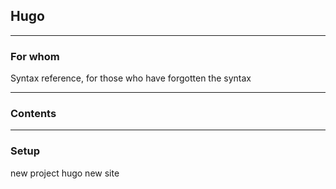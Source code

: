 ## Hugo

___

### For whom
Syntax reference, for those who have forgotten the syntax
___

### Contents

___

### Setup

new project 	hugo new site <name of site>




